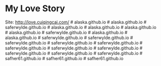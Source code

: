 # My Love Story
Site: http://love.cuiqingcai.com/
#   a l a s k a . g i t h u b . i o  
 #   a l a s k a . g i t h u b . i o  
 #   s a f e r w y l d e . g i t h u b . i o  
 #   a l a s k a . g i t h u b . i o  
 #   a l a s k a . g i t h u b . i o  
 #   a l a s k a . g i t h u b . i o  
 #   a l a s k a . g i t h u b . i o  
 #   s a f e r w y l d e . g i t h u b . i o  
 #   a l a s k a . g i t h u b . i o  
 #   a l a s k a . g i t h u b . i o  
 #   s a f e r w y l d e . g i t h u b . i o  
 #   s a f e r w y l d e . g i t h u b . i o  
 #   s a f e r w y l d e . g i t h u b . i o  
 #   s a f e r w y l d e . g i t h u b . i o  
 #   s a f e r w y l d e . g i t h u b . i o  
 #   s a f e r w y l d e . g i t h u b . i o  
 #   s a f e r w y l d e . g i t h u b . i o  
 #   s a f e r w y l d e . g i t h u b . i o  
 #   s a f e r w y l d e . g i t h u b . i o  
 #   s a f e r w y l d e . g i t h u b . i o  
 #   s a f e r w y l d e . g i t h u b . i o  
 #   s a f h e r 6 1 . g i t h u b . i o  
 #   s a f h e r 6 1 . g i t h u b . i o  
 #   s a f h e r 6 1 . g i t h u b . i o  
 